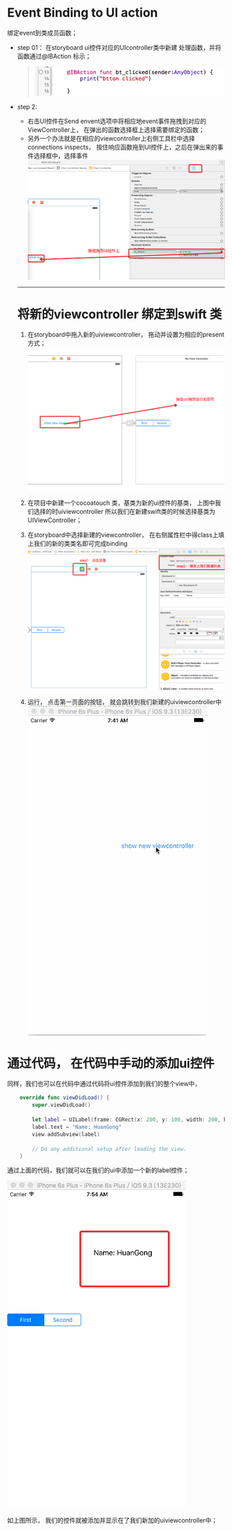 # Event Binding to UI action

绑定event到类成员函数；

- step 01： 在storyboard ui控件对应的UIcontroller类中新建 处理函数，并将函数通过@IBAction 标示；
  
  > ![](QQ20160507-0.png)

- step 2:
  -  右击UI控件在Send envent选项中将相应地event事件拖拽到对应的ViewController上， 在弹出的函数选择框上选择需要绑定的函数； 
  - 另外一个办法就是在相应的viewcontroller上右侧工具栏中选择connections inspects， 按住响应函数拖到UI控件上，之后在弹出来的事件选择框中，选择事件
  ![](xxxxxxx.png)
  
  ---
  
  
  
  # 将新的viewcontroller 绑定到swift 类
  
  1. 在storyboard中拖入新的uiviewcontroller， 拖动并设置为相应的present 方式；
  ![](QQ20160507-1.png)
  
  2. 在项目中新建一个cocoatouch 类，基类为新的ui控件的基类， 上图中我们选择的时uiviewcontroller 所以我们在新建swift类的时候选择基类为UIViewController；

  3. 在storyboard中选择新建的viewcontroller， 在右侧属性栏中得class上填上我们的新的类类名即可完成binding
    ![](QQ20160507-2.png)
  4. 运行， 点击第一页面的按钮， 就会跳转到我们新建的uiviewcontroller中
    ![](current_status.gif)
    
    
    
    
    
    
# 通过代码， 在代码中手动的添加ui控件

同样，我们也可以在代码中通过代码将ui控件添加到我们的整个view中，
```swift
    override func viewDidLoad() {
        super.viewDidLoad()
        
        let label = UILabel(frame: CGRect(x: 200, y: 100, width: 200, height: 90))
        label.text = "Name: HuanGong"
        view.addSubview(label)
        
        // Do any additional setup after loading the view.
    }
```
通过上面的代码，我们就可以在我们的ui中添加一个新的label控件；

![](QQ20160507-3.png)

如上图所示， 我们的控件就被添加并显示在了我们新加的uiviewcontroller中；


